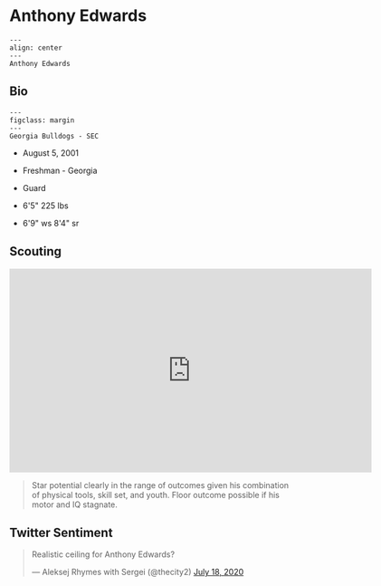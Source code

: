 Anthony Edwards
===
```{figure} ../img/anthony_edwards.jpg
---
align: center
---
Anthony Edwards
```
## Bio
```{figure} ../img/georgia-bulldogs.jpg
---
figclass: margin
---
Georgia Bulldogs - SEC
```

- August 5, 2001

- Freshman - Georgia

- Guard

- 6'5" 225 lbs

- 6'9" ws 8'4" sr

## Scouting
<iframe width="640" height="360" src="https://www.youtube.com/embed/zLOYlzDYvBQ" frameborder="0" allow="accelerometer; autoplay; encrypted-media; gyroscope; picture-in-picture" allowfullscreen></iframe>

>Star potential clearly in the range of outcomes given his combination of physical tools, skill set, and youth. Floor outcome possible if his motor and IQ stagnate.

## Twitter Sentiment

<blockquote class="twitter-tweet"><p lang="en" dir="ltr">Realistic ceiling for Anthony Edwards?</p>&mdash; Aleksej Rhymes with Sergei (@thecity2) <a href="https://twitter.com/thecity2/status/1284527206140542977?ref_src=twsrc%5Etfw">July 18, 2020</a></blockquote> <script async src="https://platform.twitter.com/widgets.js" charset="utf-8"></script>